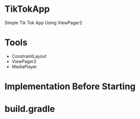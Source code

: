 # TikTokApp
Simple Tik Tok App Using ViewPager2

# Tools

- ConstraintLayout
- ViewPager2
- MediaPlayer

# Implementation Before Starting

<h1>build.gradle</h1>
